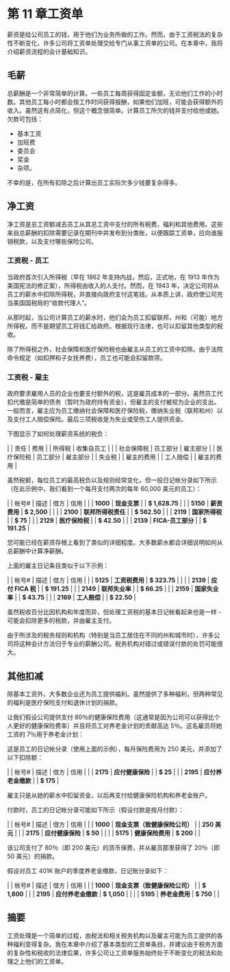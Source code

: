 # 第 11 章工资单

薪资是给公司员工的钱，用于他们为业务所做的工作。然而，由于工资税法的复杂性不断变化，许多公司将工资单处理交给专门从事工资单的公司。在本章中，我将介绍薪资流程的会计基础知识。

## 毛薪

总薪酬是一个非常简单的计算。一些员工每周获得固定金额，无论他们工作的小时数。其他员工每小时都会按工作时间获得报酬，如果他们加班，可能会获得额外的收入。虽然这有点简化，但这个概念很简单。计算员工所欠的钱并支付给他或她。欠款可包括：

*   基本工资
*   加班费
*   委员会
*   奖金
*   杂项。

不幸的是，在所有扣除之后计算出员工实际欠多少钱要复杂得多。

## 净工资

净工资是总工资额减去员工从其总工资中支付的所有税费，福利和其他费用。这些来自总薪酬的扣除需要记录在期刊中并发布到分类账，以便跟踪工资单，应向谁报销税款，以及支付哪些保险公司。

### 工资税 - 员工

当政府首次引入所得税（早在 1862 年支持内战，然后，正式地，在 1913 年作为美国宪法的修正案），所得税由收入的人支付。然而，在 1943 年，决定公司将从员工的薪水中扣除所得税，并直接向政府支付这笔钱。从本质上讲，政府使公司充当美国国税局的“收款代理人”。

从那时起，当公司计算员工的薪水时，他们会为员工扣留联邦，州和（可能）地方所得税，而不是期望员工将钱汇给政府。根据现行法律，也可以扣留其他类型的税收。

除了所得税之外，社会保障和医疗保险税也由雇主从员工的工资中扣除。由于法院命令规定（如扣押和子女抚养费），员工也可能会扣留款项。

### 工资税 - 雇主

政府要求雇用人员的企业也要支付额外的税，这是雇员成本的一部分。虽然员工代扣代缴是简单的债务（暂时为政府持有资金），但雇主的支付被视为企业的支出。一般而言，雇主应为员工缴纳社会保障和医疗保险税，缴纳失业税（联邦和州）以及支付工人赔偿保险。最后三项税收是为失业或受伤工人提供资金。

下图显示了如何处理薪资系统的税负：

|  | 责任 | 费用 |
| 所得税 | 收集自员工 |  |
| 社会保障税 | 员工部分 | 雇主部分 |
| 医疗保险税 | 员工部分 | 雇主部分 |
| 失业税 |  | 雇主的费用 |
| 工人赔偿 |  | 雇主的费用 |

虽然税额，每位员工的最高税负以及规则经常变化，但一般日记帐分录如下所示（在此示例中，我们看到一个每月支付两次的每年 60,000 美元的员工）：

|  | 帐号#  | 描述 | 借方 | 信用 |
|  | **1000** | **现金支票** |  | **$ 1,628.75** |
|  | **5150** | **薪资费用** | **$ 2,500** |  |
|  | **2100** | **联邦所得税责任** |  | **$ 562.50** |
|  | **2119** | **国家所得税** |  | **$ 75** |
|  | **2129** | **医疗保险税** |  | **$ 42.50** |
|  | **2139** | **FICA-员工部分** |  | **$ 191.25** |

您可能已经在薪资存根上看到了类似的详细程度。大多数薪水都会详细说明如何从总薪酬中计算净薪酬。

上面的雇主日记条目类似于以下示例：

|  | 帐号#  | 描述 | 借方 | 信用 |
|  | **5125** | **工资税费用** | **$ 323.75** |  |
|  | **2139** | **应付 FICA 税** |  | **$ 191.25** |
|  | **2149** | **联邦失业率** |  | **$ 66.25** |
|  | **2159** | **国家失业率** |  | **$ 43.75** |
|  | **2169** | **工人赔偿** |  | **$ 22.50** |

虽然税收百分比因机构和年度而异，但处理工资税的基本日记帐看起来也是一样 - 可能会扣除更多的税款，并由雇主支付。

由于所涉及的税务规则和机构（特别是当员工居住在不同的州和城市时），许多公司将这种会计方法归于专业的薪酬公司。税务机构对错过或错误付款的处罚可能很大。

## 其他扣减

除基本工资外，大多数企业还为员工提供福利。虽然提供了多种福利，但两种常见的福利是医疗保险支付和退休计划的捐款。

让我们假设公司提供支付 80％的健康保险费用（这通常是因为公司可以获得比个人更好的健康保险费率）并且将员工对养老金计划的贡献高达 5％。这名雇员将她工资的 7％用于养老金计划：

这是员工的日记帐分录（使用上面的示例），每月保险费用为 250 美元，并添加了以下扣除额：

|  | 帐号#  | 描述 | 借方 | 信用 |
|  | **2175** | **应付健康保险** |  | **$ 25** |
|  | **2195** | **应付养老金缴款** |  | **$ 175** |

雇主只是从她的薪水中扣留资金，以后再支付给健康保险机构和养老金账户。

付款时，员工的日记帐分录可能如下所示（假设付款是按月付款）：

|  | 帐号#  | 描述 | 借方 | 信用 |
|  | **1000** | **现金支票（致健康保险公司）** |  | **250 美元** |
|  | **2175** | **应付健康保险** | **$ 50** |  |
|  | **5175** | **健康保险费用** | **$ 200** |  |

该公司支付了 80％（即 200 美元）的货币保费，并从雇员那里获得了 20％（即 50 美元）的捐款。

假设对员工 401K 账户的季度养老金缴款，日记账分录如下：

|  | 帐号#  | 描述 | 借方 | 信用 |
|  | **1000** | **现金支票（致健康保险公司）** |  | **$ 1,800** |
|  | **2195** | **应付养老金缴款** | **$ 1,050** |  |
|  | **5195** | **养老金费用** | **$ 750** |  |

## 摘要

工资处理是一个简单的过程，由税法和相关税务机构以及雇主可能为员工提供的各种福利变得复杂。我在本章中介绍了基本类型的工资单条目，并建议由于税务方面的复杂性和税收的法律后果，许多公司让工资单服务始终处于不断变化的税法和处理之上他们的工资单。